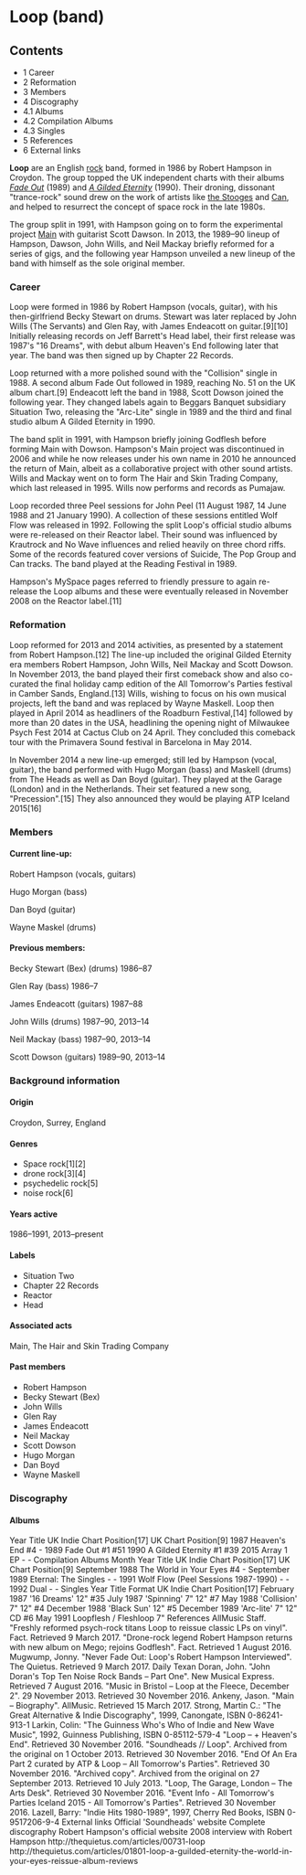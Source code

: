 <h1>Loop (band)</h1>

<h2>Contents</h2> 
<ul>
 <li>1	Career</li>
 <li>2	Reformation</li>
 <li>3	Members</li>
 <li>4	Discography</li>
 <li>4.1	Albums</li>
 <li>4.2	Compilation Albums</li>
 <li>4.3	Singles</li>
 <li>5	References</li>
 <li>6	External links</li>
</ul>

<p><b>Loop</b> are an English <a href="https://en.wikipedia.org/wiki/Rock_music" title="Rock music">rock</a> band, formed in 1986 by Robert Hampson in Croydon. The group topped the UK independent charts with their albums <i><a href="https://en.wikipedia.org/wiki/Fade_Out_(album)" title="Fade Out (album)">Fade Out</a></i> (1989) and <i><a href="https://en.wikipedia.org/wiki/A_Gilded_Eternity" title="A Gilded Eternity">A Gilded Eternity</a></i> (1990). Their droning, dissonant "trance-rock" sound drew on the work of artists like <a href="https://en.wikipedia.org/wiki/The_Stooges" title="The Stooges">the Stooges</a> and <a href="https://en.wikipedia.org/wiki/Can_(band)" title="Can (band)">Can</a>, and helped to resurrect the concept of space rock in the late 1980s.</p>

<p>The group split in 1991, with Hampson going on to form the experimental project <a href="https://en.wikipedia.org/wiki/Main_(band)" title="Main (band)">Main</a> with guitarist Scott Dawson. In 2013, the 1989–90 lineup of Hampson, Dawson, John Wills, and Neil Mackay briefly reformed for a series of gigs, and the following year Hampson unveiled a new lineup of the band with himself as the sole original member.</p>


<h3>Career</h3>
<p>Loop were formed in 1986 by Robert Hampson (vocals, guitar), with his then-girlfriend Becky Stewart on drums. Stewart was later replaced by John Wills (The Servants) and Glen Ray, with James Endeacott on guitar.[9][10] Initially releasing records on Jeff Barrett's Head label, their first release was 1987's "16 Dreams", with debut album Heaven's End following later that year. The band was then signed up by Chapter 22 Records.</p>

<p>Loop returned with a more polished sound with the "Collision" single in 1988. A second album Fade Out followed in 1989, reaching No. 51 on the UK album chart.[9] Endeacott left the band in 1988, Scott Dowson joined the following year. They changed labels again to Beggars Banquet subsidiary Situation Two, releasing the "Arc-Lite" single in 1989 and the third and final studio album A Gilded Eternity in 1990.</p>

<p>The band split in 1991, with Hampson briefly joining Godflesh before forming Main with Dowson. Hampson's Main project was discontinued in 2006 and while he now releases under his own name in 2010 he announced the return of Main, albeit as a collaborative project with other sound artists. Wills and Mackay went on to form The Hair and Skin Trading Company, which last released in 1995. Wills now performs and records as Pumajaw.</p>

<p>Loop recorded three Peel sessions for John Peel (11 August 1987, 14 June 1988 and 21 January 1990). A collection of these sessions entitled Wolf Flow was released in 1992. Following the split Loop's official studio albums were re-released on their Reactor label. Their sound was influenced by Krautrock and No Wave influences and relied heavily on three chord riffs. Some of the records featured cover versions of Suicide, The Pop Group and Can tracks. The band played at the Reading Festival in 1989.</p>

<p>Hampson's MySpace pages referred to friendly pressure to again re-release the Loop albums and these were eventually released in November 2008 on the Reactor label.[11]</p>

<h3>Reformation</h3>
<p>Loop reformed for 2013 and 2014 activities, as presented by a statement from Robert Hampson.[12] The line-up included the original Gilded Eternity era members Robert Hampson, John Wills, Neil Mackay and Scott Dowson. In November 2013, the band played their first comeback show and also co-curated the final holiday camp edition of the All Tomorrow's Parties festival in Camber Sands, England.[13] Wills, wishing to focus on his own musical projects, left the band and was replaced by Wayne Maskell. Loop then played in April 2014 as headliners of the Roadburn Festival,[14] followed by more than 20 dates in the USA, headlining the opening night of Milwaukee Psych Fest 2014 at Cactus Club on 24 April. They concluded this comeback tour with the Primavera Sound festival in Barcelona in May 2014.</p>

<p>In November 2014 a new line-up emerged; still led by Hampson (vocal, guitar), the band performed with Hugo Morgan (bass) and Maskell (drums) from The Heads as well as Dan Boyd (guitar). They played at the Garage (London) and in the Netherlands. Their set featured a new song, "Precession".[15] They also announced they would be playing ATP Iceland 2015[16]</p>

<h3>Members</h3>
<h4>Current line-up:</h4>

<p>Robert Hampson (vocals, guitars)</p>
<p>Hugo Morgan (bass)</p>
<p>Dan Boyd (guitar)</p>
<p>Wayne Maskel (drums)</p>

<h4>Previous members:</h4>

<p>Becky Stewart (Bex) (drums) 1986–87</p>
<p>Glen Ray (bass) 1986–7</p>
<p>James Endeacott (guitars) 1987–88</p>
<p>John Wills (drums) 1987–90, 2013–14</p>
<p>Neil Mackay (bass) 1987–90, 2013–14</p>
<p>Scott Dowson (guitars) 1989–90, 2013–14</p>

<h3>Background information</h3>
<h4>Origin</h4>	
Croydon, Surrey, England
<h4>Genres</h4>	
<ul>
<li>Space rock[1][2] </li>
<li>drone rock[3][4] </li>
<li>psychedelic rock[5]</li> 
<li>noise rock[6]</li>
</ul>
 
<h4>Years active</h4>	
1986–1991, 2013–present

<h4>Labels</h4>
<ul>
<li>Situation Two</li>
<li>Chapter 22 Records</li>
<li>Reactor</li> 
<li>Head</li>
</ul>
 
<h4>Associated acts</h4>	
Main, The Hair and Skin Trading Company

<h4>Past members</h4>	
<ul>
<li>Robert Hampson</li>
<li>Becky Stewart (Bex)</li>
<li>John Wills</li>
<li>Glen Ray</li>
<li>James Endeacott</li>
<li>Neil Mackay</li>
<li>Scott Dowson</li>
<li>Hugo Morgan</li>
<li>Dan Boyd</li>
<li>Wayne Maskell</li>
</ul>

<h3>Discography</h3>

<h4>Albums</h4>
Year	Title	UK Indie Chart Position[17]	UK Chart Position[9]
1987	Heaven's End	#4	-
1989	Fade Out	#1	#51
1990	A Gilded Eternity	#1	#39
2015	Array 1 EP	-	-
Compilation Albums
Month	Year	Title	UK Indie Chart Position[17]	UK Chart Position[9]
September	1988	The World in Your Eyes
 	#4	-
September	1989	Eternal: The Singles
 	-	-
1991	Wolf Flow
 (Peel Sessions 1987-1990)	-	-
1992	Dual
 	-	-
Singles
Year	Title	Format	UK Indie Chart Position[17]
February	1987	'16 Dreams'	12"	#35
July	1987	'Spinning'	7" 12"	#7
May	1988	'Collision'	7" 12"	#4
December	1988	'Black Sun'	12"	#5
December	1989	'Arc-lite'	7" 12" CD	#6
May	1991	Loopflesh / Fleshloop	7"	
References
 AllMusic
 Staff. "Freshly reformed psych-rock titans Loop to reissue classic LPs on vinyl". Fact. Retrieved 9 March 2017.
 "Drone-rock legend Robert Hampson returns with new album on Mego; rejoins Godflesh". Fact. Retrieved 1 August 2016.
 Mugwump, Jonny. "Never Fade Out: Loop's Robert Hampson Interviewed". The Quietus. Retrieved 9 March 2017.
 Daily Texan
 Doran, John. "John Doran's Top Ten Noise Rock Bands – Part One". New Musical Express. Retrieved 7 August 2016.
 "Music in Bristol – Loop at the Fleece, December 2". 29 November 2013. Retrieved 30 November 2016.
 Ankeny, Jason. "Main – Biography". AllMusic. Retrieved 15 March 2017.
 Strong, Martin C.: "The Great Alternative & Indie Discography", 1999, Canongate, ISBN 0-86241-913-1
 Larkin, Colin: "The Guinness Who's Who of Indie and New Wave Music", 1992, Guinness Publishing, ISBN 0-85112-579-4
 "Loop – + Heaven's End". Retrieved 30 November 2016.
 "Soundheads // Loop". Archived from the original on 1 October 2013. Retrieved 30 November 2016.
 "End Of An Era Part 2 curated by ATP & Loop – All Tomorrow's Parties". Retrieved 30 November 2016.
 "Archived copy". Archived from the original on 27 September 2013. Retrieved 10 July 2013.
 "Loop, The Garage, London – The Arts Desk". Retrieved 30 November 2016.
 "Event Info - All Tomorrow's Parties Iceland 2015 - All Tomorrow's Parties". Retrieved 30 November 2016.
 Lazell, Barry: "Indie Hits 1980-1989", 1997, Cherry Red Books, ISBN 0-9517206-9-4
External links
Official 'Soundheads' website
Complete discography
Robert Hampson's official website
2008 interview with Robert Hampson
http://thequietus.com/articles/00731-loop
http://thequietus.com/articles/01801-loop-a-guilded-eternity-the-world-in-your-eyes-reissue-album-reviews

  </body>
</html>
